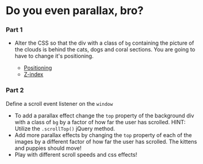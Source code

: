 # Do you even parallax, bro?

### Part 1

* Alter the CSS so that the div with a class of `bg` containing the picture of the clouds is behind the cats, dogs and coral sections. You are going to have to change it's positioning.

  * [Positioning](https://developer.mozilla.org/en-US/docs/Web/CSS/position)
  * [Z-index](https://developer.mozilla.org/en-US/docs/Web/CSS/z-index)

### Part 2

Define a scroll event listener on the `window`

* To add a parallax effect change the `top` property of the background div with a class of `bg` by a factor of how far the user has scrolled. 
	HINT: Utilize the `.scrollTop()` jQuery method.
* Add more parallax effects by changing the `top` property of each of the images by a different factor of how far the user has scrolled. The kittens and puppies should move!
* Play with different scroll speeds and css effects!
